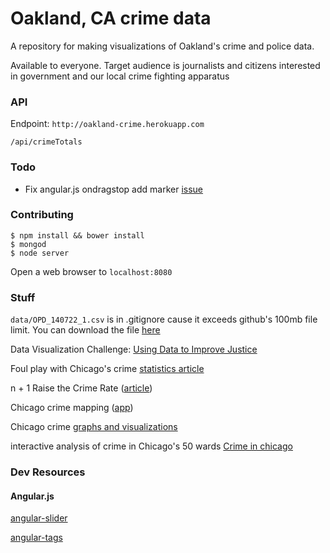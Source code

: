 Oakland, CA crime data
======

A repository for making visualizations of Oakland's crime and police data.

Available to everyone. Target audience is journalists and citizens interested in government and our local crime fighting apparatus

### API

Endpoint: `http://oakland-crime.herokuapp.com`

`/api/crimeTotals`

### Todo

- Fix angular.js ondragstop add marker [issue](https://github.com/angular-ui/angular-google-maps/issues/765)

### Contributing

```
$ npm install && bower install
$ mongod
$ node server
```
Open a web browser to `localhost:8080`

### Stuff

`data/OPD_140722_1.csv` is in .gitignore cause it exceeds github's 100mb file limit. You can download the file [here](http://data.openoakland.org/dataset/crime-reports/resource/d146d06d-57c3-4680-a320-5d7dec31bfd8)

Data Visualization Challenge: [Using Data to Improve Justice](http://nij.gov/funding/Pages/fy14-data-visualization-challenge.aspx?utm_source=twitter&utm_medium=social-media&utm_campaign=dataviz-challenge)

Foul play with Chicago's crime [statistics article](http://www.chicagomag.com/Chicago-Magazine/May-2014/Chicago-crime-rates/)

n + 1 Raise the Crime Rate ([article](https://nplusonemag.com/issue-13/politics/raise-the-crime-rate/))

Chicago crime mapping ([app](http://crimearound.us/))

Chicago crime [graphs and visualizations](http://heyjackass.com/)

interactive analysis of crime in Chicago's 50 wards [Crime in chicago](http://www.crimeinchicago.org/)

### Dev Resources

#### Angular.js

[angular-slider](http://venturocket.github.io/angular-slider/)

[angular-tags](http://mbenford.github.io/ngTagsInput/)

